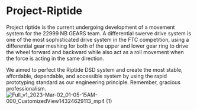 # Project-Riptide

Project riptide is the current undergoing development of a movement system for the 22999 NB GEARS team. A differential swerve drive system is one of the most sophisticated drive system in the FTC competition, using a differential gear meshing for both of the upper and lower gear ring to drive the wheel forward and backward while also act as a roll movement when the force is acting in the same direction.

We aimed to perfect the Riptide DSD system and create the most stable, affordable, dependable, and accessible system by using the rapid prototyping standard as our engineering principle. Remember, gracious professionalism. 
![Full_v1_2023-Mar-02_01-05-15AM-000_CustomizedView14324629113_mp4 (1)](https://user-images.githubusercontent.com/36785342/222308714-3870f2de-0bb4-4feb-b08d-657864b5e257.gif)
